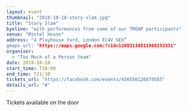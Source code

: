 ```yaml
---
layout: event
thumbnail: "2018-10-18-story-slam.jpg"
title: "Story Slam"
byeline: "with performances from some of our TMOAP participants"
venue: "Mintel House"
address: "4 Playhouse Yard, London EC4V 5EX”
gmaps_url: "https://maps.google.com/?cid=12603134811968253331"
organiser:
  - "Too Much of a Person team"
date: 2018-10-18
start_time: T18:00
end_time: T21:30
tickets_url: "https://facebook.com/events/436550126870585"
details_url: "#"
---
```

Tickets available on the door
